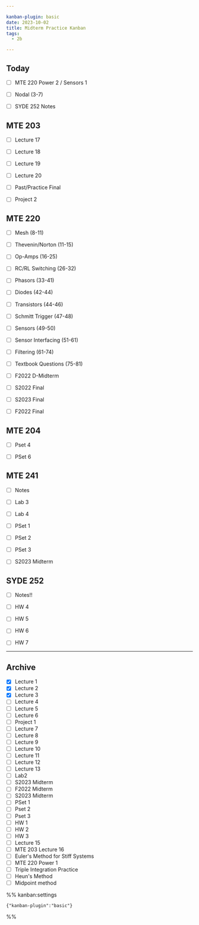 ```yaml
---

kanban-plugin: basic
date: 2023-10-02
title: Midterm Practice Kanban
tags:
  - 2b

---
```


## Today

- [ ] MTE 220 Power 2 / Sensors 1
- [ ] Nodal (3-7)
- [ ] SYDE 252 Notes


## MTE 203

- [ ] Lecture 17
- [ ] Lecture 18
- [ ] Lecture 19
- [ ] Lecture 20
- [ ] Past/Practice Final
- [ ] Project 2


## MTE 220

- [ ] Mesh (8-11)
- [ ] Thevenin/Norton (11-15)
- [ ] Op-Amps (16-25)
- [ ] RC/RL Switching (26-32)
- [ ] Phasors (33-41)
- [ ] Diodes (42-44)
- [ ] Transistors (44-46)
- [ ] Schmitt Trigger (47-48)
- [ ] Sensors (49-50)
- [ ] Sensor Interfacing (51-61)
- [ ] Filtering (61-74)
- [ ] Textbook Questions (75-81)
- [ ] F2022 D-Midterm
- [ ] S2022 Final
- [ ] S2023 Final
- [ ] F2022 Final


## MTE 204

- [ ] Pset 4
- [ ] PSet 6


## MTE 241

- [ ] Notes
- [ ] Lab 3
- [ ] Lab 4
- [ ] PSet 1
- [ ] PSet 2
- [ ] PSet 3
- [ ] S2023 Midterm


## SYDE 252

- [ ] Notes!!
- [ ] HW 4
- [ ] HW 5
- [ ] HW 6
- [ ] HW 7


***

## Archive

- [x] Lecture 1
- [x] Lecture 2
- [x] Lecture 3
- [ ] Lecture 4
- [ ] Lecture 5
- [ ] Lecture 6
- [ ] Project 1
- [ ] Lecture 7
- [ ] Lecture 8
- [ ] Lecture 9
- [ ] Lecture 10
- [ ] Lecture 11
- [ ] Lecture 12
- [ ] Lecture 13
- [ ] Lab2
- [ ] S2023 Midterm
- [ ] F2022 Midterm
- [ ] S2023 Midterm
- [ ] PSet 1
- [ ] Pset 2
- [ ] Pset 3
- [ ] HW 1
- [ ] HW 2
- [ ] HW 3
- [ ] Lecture 15
- [ ] MTE 203 Lecture 16
- [ ] Euler's Method for Stiff Systems
- [ ] MTE 220 Power 1
- [ ] Triple Integration Practice
- [ ] Heun's Method
- [ ] Midpoint method

%% kanban:settings
```
{"kanban-plugin":"basic"}
```
%%